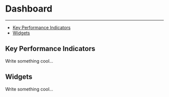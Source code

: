 # Dashboard

---

- [Key Performance Indicators](#kpis)
- [Widgets](#widgets)

<a id="kpis"></a>
## Key Performance Indicators

Write something cool...

<a id="widgets"></a>
## Widgets

Write something cool...
